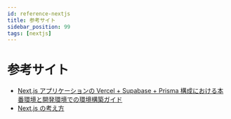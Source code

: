 ```yaml
---
id: reference-nextjs
title: 参考サイト
sidebar_position: 99
tags: [nextjs]
---
```


# 参考サイト

- [Next.js アプリケーションの Vercel + Supabase + Prisma 構成における本番環境と開発環境での環境構築ガイド](https://dev.classmethod.jp/articles/nextjs-vercel-supabase-prisma-production-and-local-setup/)
- [Next.js の考え方](https://zenn.dev/akfm/books/nextjs-basic-principle)
